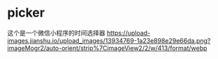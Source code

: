 # picker

这个是一个微信小程序的时间选择器
https://upload-images.jianshu.io/upload_images/13934769-1a23e898e29e66da.png?imageMogr2/auto-orient/strip%7CimageView2/2/w/413/format/webp
